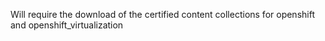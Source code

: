Will require the download of the certified content collections for openshift and openshift_virtualization
